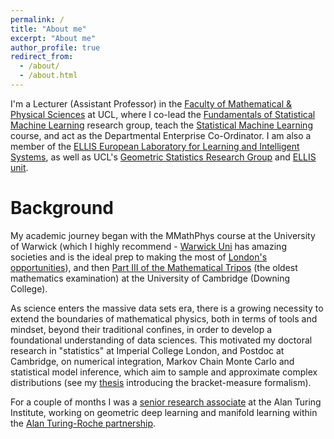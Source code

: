 ```yaml
---
permalink: /
title: "About me"
excerpt: "About me"
author_profile: true
redirect_from: 
  - /about/
  - /about.html
---
```


I'm a Lecturer  (Assistant Professor) in the [Faculty of Mathematical & Physical Sciences](https://www.ucl.ac.uk/mathematical-physical-sciences/mathematical-physical-sciences-0) at UCL, where I co-lead the 
[Fundamentals of Statistical Machine Learning](https://fsml-ucl.github.io/) research group, teach the [Statistical Machine Learning](https://www.ucl.ac.uk/module-catalogue/modules/statistical-machine-learning-STAT0042) course, and act as the Departmental Enterprise Co-Ordinator. I am also a member of the [ELLIS European Laboratory for Learning and Intelligent Systems](https://ellis.eu/), as well as UCL's [Geometric Statistics Research Group](https://geometricstatisticsgroup.wordpress.com/) and [ELLIS unit](https://ucl-ellis.github.io/).


Background
======

My academic journey began with the MMathPhys course at the University of Warwick (which I highly recommend - [Warwick Uni](https://www.warwicksu.com/) has amazing societies and is the ideal prep to making the most of [London's opportunities](https://alebarp.github.io/dance/)), and then [Part III of the Mathematical Tripos](https://www.dpmms.cam.ac.uk/~twk/PartIII.pdf) (the oldest mathematics examination) at the University of Cambridge (Downing College).

As science enters the massive data sets era, there is a growing necessity to extend the boundaries of mathematical physics, both in terms of tools and mindset, beyond their traditional confines, in order to develop a foundational understanding of data sciences.
This motivated my doctoral research in "statistics" at Imperial College London, and Postdoc at Cambridge, on numerical integration, Markov Chain Monte Carlo and statistical model inference, which aim to sample and approximate complex distributions (see my [thesis](https://spiral.imperial.ac.uk/bitstream/10044/1/84749/1/Barp-A-A-2020-PhD-Thesis.pdf) introducing the bracket-measure formalism).

For a couple of months I was a [senior research associate](https://www.turing.ac.uk/people/research-associates/alessandro-barp) at the Alan Turing Institute, working on geometric deep learning and manifold learning within the [Alan Turing-Roche partnership](https://www.turing.ac.uk/research/research-projects/alan-turing-institute-roche-strategic-partnership).






 
